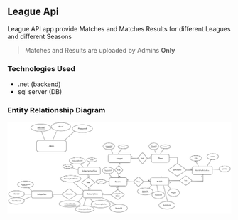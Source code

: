 ## League Api ##

League API app provide Matches and Matches Results for different Leagues and different Seasons

> Matches and Results are uploaded by Admins <b>Only</b>

### Technologies Used
- .net (backend)
- sql server (DB)

### Entity Relationship Diagram
<img src="images/erd.png">